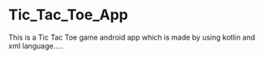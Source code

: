 # Tic_Tac_Toe_App
This is a Tic Tac Toe game  android app which is made by using kotlin and xml language.....

